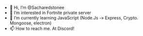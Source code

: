 - 👋 Hi, I’m @Sacharedstonee
- 👀 I’m interested in Fortnite private server
- 🌱 I’m currently learning JavaScript (Node.Js -» Express, Crypto. Mongoose, electron)
- 📫 How to reach me. At Discord!

<!---
Sacharedstonee/Sacharedstonee is a ✨ special ✨ repository because its `README.md` (this file) appears on your GitHub profile.
You can click the Preview link to take a look at your changes.
--->
